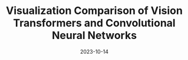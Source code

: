 ---
title: "Visualization Comparison of Vision Transformers and Convolutional Neural Networks"
collection: publications
permalink: /publication/2023-vit-vit
date: 2023-10-14
venue: 'IEEE Transactions on Multimedia'
# paperurl: '/files/pdf/research/Turning the Lights on.pdf'
link: 'https://ieeexplore.ieee.org/document/10179930'
paperurl: '/files/pdf/research/202310visViT-TMM.pdf'
github: 'https://github.com/GlowingHorse/NetVisCompare'
book: 'https://shirui-homepage.com/research/attr-vis/'
# zenodo: 'https://zenodo.org/badge/628158030.svg'
# researchButton: 'https://shirui-homepage.com/research/attr-vis/'
citation: 'Rui Shi, <a href="https://li-tianxing.github.io/">Tianxing Li</a>, <a href="https://xxxb.bjut.edu.cn/info/1402/2462.htm">Liguo Zhang</a>, <a href="http://www.graco.c.u-tokyo.ac.jp/yama-lab/index.php">Yasushi Yamaguchi</a>. <i>IEEE Transactions on Multimedia</i>, 2023, Online View.'
---